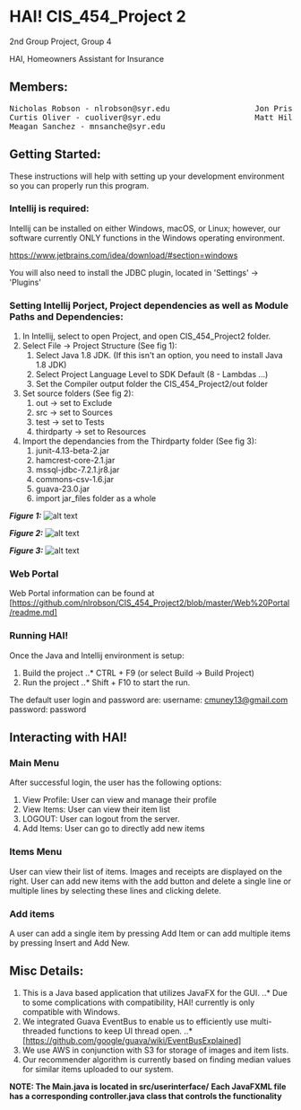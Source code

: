 # HAI! CIS_454_Project 2
2nd Group Project, Group 4

HAI, Homeowners Assistant for Insurance

## Members:
<pre>
Nicholas Robson - nlrobson@syr.edu                  Jon Prishvalko - jgprishv@syr.edu
Curtis Oliver - cuoliver@syr.edu                    Matt Hillebrand - mchilleb@syr.edu
Meagan Sanchez - mnsanche@syr.edu
</pre>

## Getting Started:
These instructions will help with setting up your development environment so you can properly run this program.

### Intellij is required:
Intellij can be installed on either Windows, macOS, or Linux; however, our software currently ONLY functions in the
Windows operating environment.

https://www.jetbrains.com/idea/download/#section=windows

You will also need to install the JDBC plugin, located in 'Settings' -> 'Plugins'

### Setting Intellij Porject,  Project dependencies as well as Module Paths and Dependencies:
1. In Intellij, select to open Project, and open CIS_454_Project2 folder.
2. Select File -> Project Structure (See fig 1):
    1. Select Java 1.8 JDK. (If this isn't an option, you need to install Java 1.8 JDK)
    2. Select Project Language Level to SDK Default (8 - Lambdas ...)
    3. Set the Compiler output folder the CIS_454_Project2/out folder
3. Set source folders (See fig 2):
    1. out -> set to Exclude
    2. src -> set to Sources
    3. test -> set to Tests
    4. thirdparty -> set to Resources
4. Import the dependancies from the Thirdparty folder (See fig 3):
    1. junit-4.13-beta-2.jar
    2. hamcrest-core-2.1.jar
    3. mssql-jdbc-7.2.1.jr8.jar
    4. commons-csv-1.6.jar
    5. guava-23.0.jar
    6. import jar_files folder as a whole

**_Figure 1:_**
![alt text](https://github.com/nlrobson/CIS_454_Project2/blob/master/HAI_ProjectSettings.PNG "Project Settings")


**_Figure 2:_**
![alt text](https://github.com/nlrobson/CIS_454_Project2/blob/master/HAI_ModuleSources.PNG "Module Sources")


**_Figure 3:_**
![alt text](https://github.com/nlrobson/CIS_454_Project2/blob/master/HAI_ModuleDependencies.PNG "Module Dependencies")


### Web Portal
Web Portal information can be found at [https://github.com/nlrobson/CIS_454_Project2/blob/master/Web%20Portal/readme.md]


### Running HAI!
Once the Java and Intellij environment is setup:
1. Build the project
..* CTRL + F9 (or select Build -> Build Project)
2. Run the project
..* Shift + F10 to start the run.

The default user login and password are:
username: cmuney13@gmail.com
password: password

## Interacting with HAI!
### Main Menu
After successful login, the user has the following options:
1. View Profile: User can view and manage their profile
2. View Items: User can view their item list
3. LOGOUT: User can logout from the server.
4. Add Items: User can go to directly add new items

### Items Menu
User can view their list of items. Images and receipts are displayed on the right.
User can add new items with the add button and delete a single line or multiple lines by selecting
these lines and clicking delete.

### Add items
A user can add a single item by pressing Add Item or can add multiple items by pressing Insert and Add New.

## Misc Details:
1. This is a Java based application that utilizes JavaFX for the GUI.
    ..* Due to some complications with compatibility, HAI! currently is only compatible with Windows.
2. We integrated Guava EventBus to enable us to efficiently use multi-threaded functions to keep UI thread open.
    ..* [https://github.com/google/guava/wiki/EventBusExplained]
3. We use AWS in conjunction with S3 for storage of images and item lists.
4. Our recommender algorithm is currently based on finding median values for similar items uploaded to our system.

**NOTE: The Main.java is located in src/userinterface/**
**Each JavaFXML file has a corresponding controller.java class that controls the functionality**


